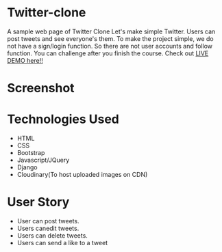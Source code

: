 # Twitter-clone
A sample web page of Twitter Clone Let's make simple Twitter. Users can post tweets and see everyone's them. To make the project simple, we do not have a sign/login function. So there are not user accounts and follow function. You can challenge after you finish the course.
Check out [LIVE DEMO here!!]( )
# Screenshot
# Technologies Used
* HTML
* CSS
* Bootstrap
* Javascript/JQuery
* Django
* Cloudinary(To host uploaded images on CDN)
# User Story
* User can post tweets.
* Users canedit tweets.
* Users can delete tweets.
* Users can send a like to a tweet